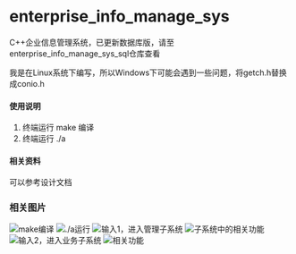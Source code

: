 # enterprise_info_manage_sys
C++企业信息管理系统，已更新数据库版，请至enterprise_info_manage_sys_sql仓库查看

我是在Linux系统下编写，所以Windows下可能会遇到一些问题，将getch.h替换成conio.h

#### 使用说明

1. 终端运行 make 编译
2. 终端运行 ./a

#### 相关资料
  可以参考设计文档

### 相关图片
  
![make编译](https://images.gitee.com/uploads/images/2019/0828/185745_b044bcf8_5140590.png "屏幕截图.png")
![./a运行](https://images.gitee.com/uploads/images/2019/0828/185822_f96d05e5_5140590.png "屏幕截图.png")
![输入1，进入管理子系统](https://images.gitee.com/uploads/images/2019/0828/185911_6e17393f_5140590.png "屏幕截图.png")
![子系统中的相关功能](https://images.gitee.com/uploads/images/2019/0828/185949_d4de3a98_5140590.png "屏幕截图.png")
![输入2，进入业务子系统](https://images.gitee.com/uploads/images/2019/0828/190020_03adaad4_5140590.png "屏幕截图.png")
![相关功能](https://images.gitee.com/uploads/images/2019/0828/190148_ec2f2233_5140590.png "屏幕截图.png")

